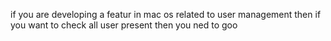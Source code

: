 if you are developing a featur in mac os related to user management then if you want to check all user present then you ned to goo 